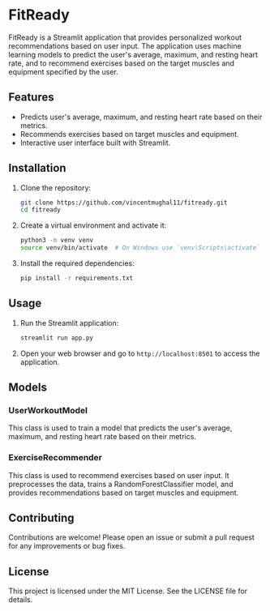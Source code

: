 # FitReady

FitReady is a Streamlit application that provides personalized workout recommendations based on user input. The application uses machine learning models to predict the user's average, maximum, and resting heart rate, and to recommend exercises based on the target muscles and equipment specified by the user.

## Features

- Predicts user's average, maximum, and resting heart rate based on their metrics.
- Recommends exercises based on target muscles and equipment.
- Interactive user interface built with Streamlit.

## Installation

1. Clone the repository:
    ```sh
    git clone https://github.com/vincentmughal11/fitready.git
    cd fitready
    ```

2. Create a virtual environment and activate it:
    ```sh
    python3 -m venv venv
    source venv/bin/activate  # On Windows use `venv\Scripts\activate`
    ```

3. Install the required dependencies:
    ```sh
    pip install -r requirements.txt
    ```

## Usage

1. Run the Streamlit application:
    ```sh
    streamlit run app.py
    ```

2. Open your web browser and go to `http://localhost:8501` to access the application.

## Models

### UserWorkoutModel

This class is used to train a model that predicts the user's average, maximum, and resting heart rate based on their metrics.

### ExerciseRecommender

This class is used to recommend exercises based on user input. It preprocesses the data, trains a RandomForestClassifier model, and provides recommendations based on target muscles and equipment.

## Contributing

Contributions are welcome! Please open an issue or submit a pull request for any improvements or bug fixes.

## License

This project is licensed under the MIT License. See the LICENSE file for details.

